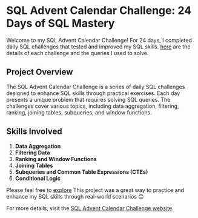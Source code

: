 
# SQL Advent Calendar Challenge: 24 Days of SQL Mastery

Welcome to my SQL Advent Calendar Challenge! For 24 days, I completed daily SQL challenges that tested and improved my SQL skills. [here](https://github.com/kuetena1/SQL-Advent-Calendar-Challenge/blob/main/SQLchallenge%2024days.sql) are the details of each challenge and the queries I used to solve.

## Project Overview
The SQL Advent Calendar Challenge is a series of daily SQL challenges designed to enhance SQL skills through practical exercises. Each day presents a unique problem that requires solving SQL queries. The challenges cover various topics, including data aggregation, filtering, ranking, joining tables, subqueries, and window functions.

## Skills Involved 
1. **Data Aggregation**
2. **Filtering Data**
3. **Ranking and Window Functions**
4. **Joining Tables**
5. **Subqueries and Common Table Expressions (CTEs)**
6. **Conditional Logic**

Please feel free to [explore](https://github.com/kuetena1/SQL-Advent-Calendar-Challenge/blob/main/SQLchallenge%2024days.sql) This project was a great way to practice and enhance my SQL skills through real-world scenarios 😊

For more details, visit the [SQL Advent Calendar Challenge website](https://www.sqlcalendar.com/app/sql-challenge/24).
